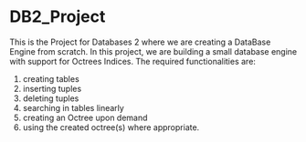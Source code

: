 # DB2_Project
This is the Project for Databases 2 where we are creating a DataBase Engine from scratch.
In this project, we are building a small database engine with support for Octrees Indices.
The required functionalities are: 
1) creating tables 
2) inserting tuples 
3) deleting tuples 
4) searching in tables linearly
5) creating an Octree upon demand 
6) using the created octree(s) where appropriate.
